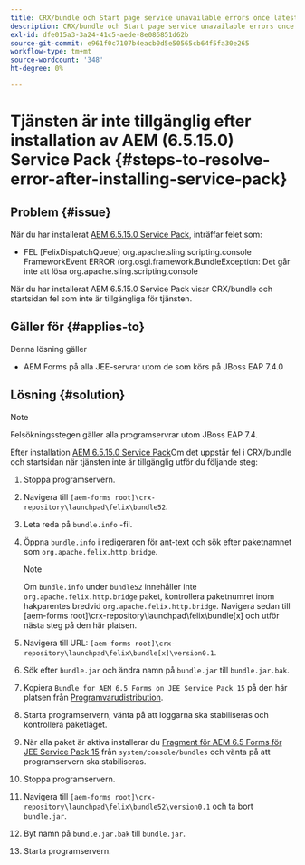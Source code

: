 ```yaml
---
title: CRX/bundle och Start page service unavailable errors once latest 6.5.15.0 service pack is installed
description: CRX/bundle och Start page service unavailable errors once latest 6.5.15.0 service pack is installed
exl-id: dfe015a3-3a24-41c5-aede-8e086851d62b
source-git-commit: e961f0c7107b4eacb0d5e50565cb64f5fa30e265
workflow-type: tm+mt
source-wordcount: '348'
ht-degree: 0%

---
```


# Tjänsten är inte tillgänglig efter installation av AEM (6.5.15.0) Service Pack {#steps-to-resolve-error-after-installing-service-pack}

## Problem {#issue}

När du har installerat [AEM 6.5.15.0 Service Pack](https://experience.adobe.com/#/downloads/content/software-distribution/en/aem.html?package=/content/software-distribution/en/details.html/content/dam/aem/public/adobe/packages/cq650/servicepack/aem-service-pkg-6.5.15.0.zip), inträffar felet som:
* FEL [FelixDispatchQueue] org.apache.sling.scripting.console FrameworkEvent ERROR (org.osgi.framework.BundleException: Det går inte att lösa org.apache.sling.scripting.console

När du har installerat AEM 6.5.15.0 Service Pack visar CRX/bundle och startsidan fel som inte är tillgängliga för tjänsten.

## Gäller för {#applies-to}

Denna lösning gäller
* AEM Forms på alla JEE-servrar utom de som körs på JBoss EAP 7.4.0

## Lösning {#solution}

>[!NOTE]
>
>Felsökningsstegen gäller alla programservrar utom JBoss EAP 7.4.

Efter installation [AEM 6.5.15.0 Service Pack](https://experience.adobe.com/#/downloads/content/software-distribution/en/aem.html?package=/content/software-distribution/en/details.html/content/dam/aem/public/adobe/packages/cq650/servicepack/aem-service-pkg-6.5.15.0.zip)Om det uppstår fel i CRX/bundle och startsidan när tjänsten inte är tillgänglig utför du följande steg:

1. Stoppa programservern.
1. Navigera till `[aem-forms root]\crx-repository\launchpad\felix\bundle52`.
1. Leta reda på `bundle.info` -fil.
1. Öppna `bundle.info` i redigeraren för ant-text och sök efter paketnamnet som `org.apache.felix.http.bridge`.

   >[!NOTE]
   >
   >Om `bundle.info` under `bundle52` innehåller inte `org.apache.felix.http.bridge` paket, kontrollera paketnumret inom hakparentes bredvid `org.apache.felix.http.bridge`. Navigera sedan till [aem-forms root]\crx-repository\launchpad\felix\bundle[x] och utför nästa steg på den här platsen.

1. Navigera till URL: `[aem-forms root]\crx-repository\launchpad\felix\bundle[x]\version0.1`.
1. Sök efter `bundle.jar` och ändra namn på `bundle.jar` till `bundle.jar.bak`.
1. Kopiera `Bundle for AEM 6.5 Forms on JEE Service Pack 15` på den här platsen från [Programvarudistribution](https://experience.adobe.com/#/downloads/content/software-distribution/en/aem.html?package=/content/software-distribution/en/details.html/content/dam/aem/public/adobe/packages/cq650/featurepack/bundle.jar).
1. Starta programservern, vänta på att loggarna ska stabiliseras och kontrollera paketläget.
1. När alla paket är aktiva installerar du [Fragment för AEM 6.5 Forms för JEE Service Pack 15](https://experience.adobe.com/#/downloads/content/software-distribution/en/aem.html?package=/content/software-distribution/en/details.html/content/dam/aem/public/adobe/packages/cq650/featurepack/org.apache.felix.http.servlet-api-1.2.0_fragment_full.jar) från `system/console/bundles` och vänta på att programservern ska stabiliseras.
1. Stoppa programservern.
1. Navigera till `[aem-forms root]\crx-repository\launchpad\felix\bundle52\version0.1` och ta bort `bundle.jar`.
1. Byt namn på `bundle.jar.bak` till `bundle.jar`.
1. Starta programservern.
